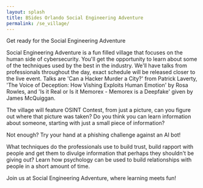 ```yaml
---
layout: splash
title: BSides Orlando Social Engineering Adventure
permalink: /se_village/
---
```


Get ready for the Social Engineering Adventure

Social Engineering Adventure is a fun filled village that focuses on the human side of cybersecurity. You'll get the opportunity to learn about some of the techniques used by the best in the industry. We'll have talks from professionals throughout the day, exact schedule will be released closer to the live event. Talks are 'Can a Hacker Murder a City?' from Patrick Laverty, 'The Voice of Deception: How Vishing Exploits Human Emotion' by Rosa Rowles, and 'Is it Real or Is it Memorex - Memorex is a Deepfake' given by James McQuiggan.

The village will feature OSINT Contest, from just a picture, can you figure out where that picture was taken? Do you think you can learn information about someone, starting with just a small piece of information?

Not enough? Try your hand at a phishing challenge against an AI bot!

What techniques do the professionals use to build trust, build rapport with people and get them to divulge information that perhaps they shouldn't be giving out? Learn how psychology can be used to build relationships with people in a short amount of time.


Join us at Social Engineering Adventure, where learning meets fun!
